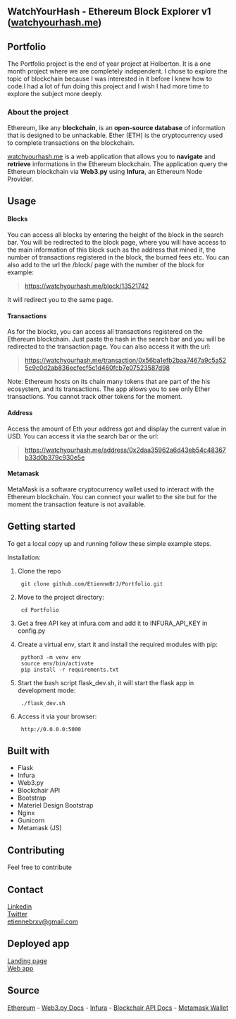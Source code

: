 WatchYourHash - Ethereum Block Explorer v1 ([watchyourhash.me](https://watchyourhash.me))
---
## Portfolio

The Portfolio project is the end of year project at Holberton. It is a one month project where we are completely independent. I chose to explore the topic of blockchain because I was interested in it before I knew how to code.I had a lot of fun doing this project and I wish I had more time to explore the subject more deeply.

### About the project

Ethereum, like any **blockchain**, is an **open-source database** of information that is designed to be unhackable. Ether (ETH) is the cryptocurrency used to complete transactions on the blockchain.

[watchyourhash.me](https://www.watchyourhash.me) is a web application that allows you to **navigate** and **retrieve** informations in the Ethereum blockchain.
The application query the Ethereum blockchain via **Web3.py** using **Infura**, an Ethereum Node Provider.

## Usage
#### Blocks

You can access all blocks by entering the height of the block in the search bar. You will be redirected to the block page, where you will have access to the main information of this block such as the address that mined it, the number of transactions registered in the block, the burned fees etc.
You can also add to the url the /block/ page with the number of the block for example:

>https://watchyourhash.me/block/13521742

It will redirect you to the same page.
#### Transactions

As for the blocks, you can access all transactions registered on the Ethereum blockchain. Just paste the hash in the search bar and you will be redirected to the transaction page.
You can also access it with the url:

>https://watchyourhash.me/transaction/0x56ba1efb2baa7467a9c5a525c9c0d2ab836ecfecf5c1d460fcb7e07523587d98

Note: Ethereum hosts on its chain many tokens that are part of the his ecosystem, and its transactions. The app allows you to see only Ether transactions. You cannot track other tokens for the moment.

#### Address

Access the amount of Eth your address got and display the current value in USD.
You can access it via the search bar or the url:

>https://watchyourhash.me/address/0x2daa35962a6d43eb54c48367b33d0b379c930e5e

#### Metamask

MetaMask is a software cryptocurrency wallet used to interact with the Ethereum blockchain. You can connect your wallet to the site but for the moment the transaction feature is not available.


## Getting started

To get a local copy up and running follow these simple example steps.

Installation:

1. Clone the repo

        git clone github.com/EtienneBrJ/Portfolio.git


2. Move to the project directory:
        
        cd Portfolio

3. Get a free API key at infura.com and add it to INFURA_API_KEY in config.py

4. Create a virtual env, start it and install the required modules with pip:

        python3 -m venv env
        source env/bin/activate
        pip install -r requirements.txt

5. Start the bash script flask_dev.sh, it will start the flask app in development mode:

        ./flask_dev.sh

6. Access it via your browser:

        http://0.0.0.0:5000

## Built with

- Flask
- Infura
- Web3.py
- Blockchair API
- Bootstrap
- Materiel Design Bootstrap
- Nginx
- Gunicorn
- Metamask (JS)

## Contributing

Feel free to contribute

## Contact

[Linkedin](https://www.linkedin.com/in/etienne-brun-06187a205/)<br>[Twitter](https://twitter.com/read2696)<br>etiennebrxv@gmail.com
## Deployed app

[Landing page](https://EtienneBrJ.github.io)<br>[Web app](https://watchyourhash.me)


## Source

[Ethereum](https://ethereum.org/en/developers/docs/intro-to-ethereum/) - [Web3.py Docs](https://web3py.readthedocs.io/en/stable/quickstart.html) - [Infura](https://infura.io/) - [Blockchair API Docs](https://blockchair.com/api/docs#link_M1) - [Metamask Wallet](https://metamask.io/)